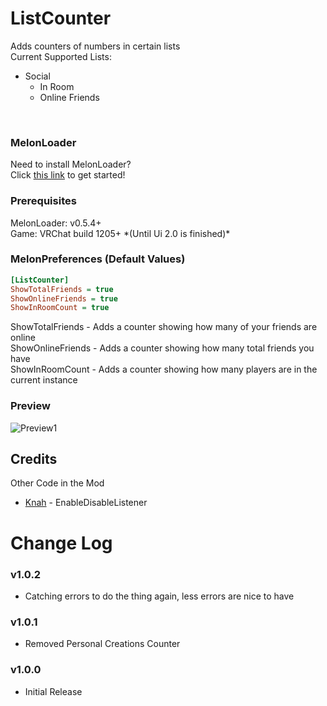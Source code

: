 <h1>ListCounter</h1>
Adds counters of numbers in certain lists<br>
Current Supported Lists:
<ul>
    <li>Social
        <ul>
            <li>In Room</li>
            <li>Online Friends</li>
        </ul>
    </li>
</ul>
<br>

<h3>MelonLoader</h3>
Need to install MelonLoader?<br>
Click <a href="https://melonwiki.xyz/">this link</a> to get started!

<h3>Prerequisites</h3>
MelonLoader: v0.5.4+<br>
Game: VRChat build 1205+ *(Until Ui 2.0 is finished)*<br>

### MelonPreferences (Default Values)
```ini
[ListCounter]
ShowTotalFriends = true
ShowOnlineFriends = true
ShowInRoomCount = true
```
ShowTotalFriends - Adds a counter showing how many of your friends are online<br>
ShowOnlineFriends - Adds a counter showing how many total friends you have<br>
ShowInRoomCount - Adds a counter showing how many players are in the current instance

<h3>Preview</h3>
<img src="https://i.mintlily.lgbt/keVFSEIZwYC6.jpg" alt="Preview1" />

<h2>Credits</h2>
<summary>Other Code in the Mod</summary>
<ul>
    <li><a href="https://github.com/knah">Knah</a> - EnableDisableListener</li>
</ul>

<h1>Change Log</h1>
<h3>v1.0.2</h3>
<ul>
    <li>Catching errors to do the thing again, less errors are nice to have</li>
</ul>

<h3>v1.0.1</h3>
<ul>
    <li>Removed Personal Creations Counter</li>
</ul>

<h3>v1.0.0</h3>
<ul>
	<li>Initial Release</li>
</ul>
